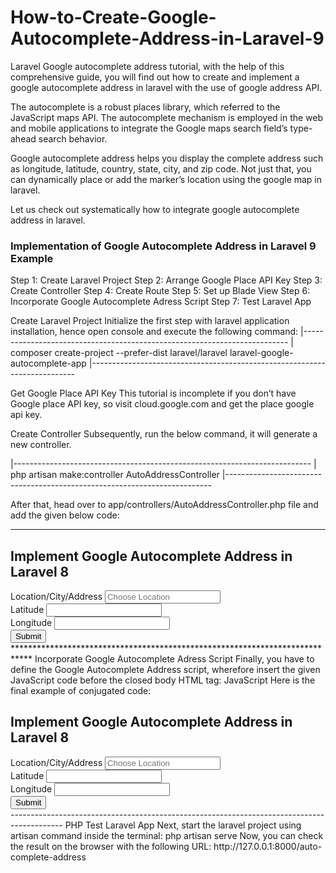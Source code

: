 # How-to-Create-Google-Autocomplete-Address-in-Laravel-9

Laravel Google autocomplete address tutorial, with the help of this comprehensive guide,
you will find out how to create and implement a google autocomplete address in laravel with
the use of google address API.

The autocomplete is a robust places library, which referred to the JavaScript maps API.
The autocomplete mechanism is employed in the web and mobile applications to integrate the
Google maps search field’s type-ahead search behavior.

Google autocomplete address helps you display the complete address such as longitude,
latitude, country, state, city, and zip code. Not just that, you can dynamically
place or add the marker’s location using the google map in laravel.

Let us check out systematically how to integrate google autocomplete address in laravel.

###  Implementation of Google Autocomplete Address in Laravel 9 Example  ###

Step 1: Create Laravel Project
Step 2: Arrange Google Place API Key
Step 3: Create Controller
Step 4: Create Route
Step 5: Set up Blade View
Step 6: Incorporate Google Autocomplete Adress Script
Step 7: Test Laravel App


Create Laravel Project
Initialize the first step with laravel application installation, hence open console and execute the following command:
|--------------------------------------------------------------------------
| composer create-project --prefer-dist laravel/laravel laravel-google-autocomplete-app
|--------------------------------------------------------------------------

Get Google Place API Key
This tutorial is incomplete if you don’t have Google place API key, so visit cloud.google.com and get the place google api key.

Create Controller
Subsequently, run the below command, it will generate a new controller.

|--------------------------------------------------------------------------
| php artisan make:controller AutoAddressController
|--------------------------------------------------------------------------

After that, head over to app/controllers/AutoAddressController.php file and add the given below code:


***************************************************************************
<?php
namespace App\Http\Controllers;
use Illuminate\Http\Request;
class AutoAddressController extends Controller
{
    public function googleAutoAddress()
    {
    	return view('welcome');
    }
}
****************************************************************************

Inside this controller we declared the logic to set the blade view template name inside the googleAutoAddress() method.

Create Route
Then, to load the lade view template we need to define a route with GET method, the route method takes controller
where we declared the method also name the route which will become the address to make the request.

Next, open routes/web.php file likewise update the following code.
***************************************************************************
<?php
use Illuminate\Support\Facades\Route;
use App\Http\Controllers\AutoAddressController;
/*
|--------------------------------------------------------------------------
| Web Routes
|--------------------------------------------------------------------------
|
*/
Route::get('auto-complete-address', [AutoAddressController::class, 'googleAutoAddress']);

****************************************************************************

Set up Blade View
Now comes the time when you need to define the autocomplete address form in laravel blade view,
therefore open resources/views/welcome.blade.php file and update the following code within the template:

<!DOCTYPE html>
<html lang="{{ str_replace('_', '-', app()->getLocale()) }}">
<head>
    <meta charset="utf-8">
    <meta name="viewport" content="width=device-width, initial-scale=1">
    <title>Laravel Google Autocomplete Address Example</title>
    <link rel="stylesheet" href="https://stackpath.bootstrapcdn.com/bootstrap/4.3.1/css/bootstrap.min.css">
    <script src="https://code.jquery.com/jquery-3.4.1.js"></script>
</head>
<body>
    <div class="container mt-5">
        <h2>Implement Google Autocomplete Address in Laravel 8</h2>
        <div class="form-group">
            <label>Location/City/Address</label>
            <input type="text" name="autocomplete" id="autocomplete" class="form-control" placeholder="Choose Location">
        </div>
        <div class="form-group" id="latitudeArea">
            <label>Latitude</label>
            <input type="text" id="latitude" name="latitude" class="form-control">
        </div>
        <div class="form-group" id="longtitudeArea">
            <label>Longitude</label>
            <input type="text" name="longitude" id="longitude" class="form-control">
        </div>
        <button type="submit" class="btn btn-primary">Submit</button>
    </div>
</body>
</html>

****************************************************************************

Incorporate Google Autocomplete Adress Script
Finally, you have to define the Google Autocomplete Address script, wherefore insert the given JavaScript code before the closed body HTML tag:

<script src="https://cdnjs.cloudflare.com/ajax/libs/popper.js/1.14.7/umd/popper.min.js"></script>
<script src="https://stackpath.bootstrapcdn.com/bootstrap/4.3.1/js/bootstrap.min.js"></script>
<script type="text/javascript"
    src="https://maps.google.com/maps/api/js?key=Your_Google_Key=places&callback=initAutocomplete"></script>
<script>
    $(document).ready(function () {
        $("#latitudeArea").addClass("d-none");
        $("#longtitudeArea").addClass("d-none");
    });
</script>
<script>
    google.maps.event.addDomListener(window, 'load', initialize);
    function initialize() {
        var input = document.getElementById('autocomplete');
        var autocomplete = new google.maps.places.Autocomplete(input);
        autocomplete.addListener('place_changed', function () {
            var place = autocomplete.getPlace();
            $('#latitude').val(place.geometry['location'].lat());
            $('#longitude').val(place.geometry['location'].lng());
            $("#latitudeArea").removeClass("d-none");
            $("#longtitudeArea").removeClass("d-none");
        });
    }
</script>
JavaScript
Here is the final example of conjugated code:

<!DOCTYPE html>
<html lang="{{ str_replace('_', '-', app()->getLocale()) }}">
<head>
    <meta charset="utf-8">
    <meta name="viewport" content="width=device-width, initial-scale=1">
    <title>Laravel Google Autocomplete Address Example</title>
    <link rel="stylesheet" href="https://stackpath.bootstrapcdn.com/bootstrap/4.3.1/css/bootstrap.min.css">
    <script src="https://code.jquery.com/jquery-3.4.1.js"></script>
</head>
<body>
    <div class="container mt-5">
        <h2>Implement Google Autocomplete Address in Laravel 8</h2>
        <div class="form-group">
            <label>Location/City/Address</label>
            <input type="text" name="autocomplete" id="autocomplete" class="form-control" placeholder="Choose Location">
        </div>
        <div class="form-group" id="latitudeArea">
            <label>Latitude</label>
            <input type="text" id="latitude" name="latitude" class="form-control">
        </div>
        <div class="form-group" id="longtitudeArea">
            <label>Longitude</label>
            <input type="text" name="longitude" id="longitude" class="form-control">
        </div>
        <button type="submit" class="btn btn-primary">Submit</button>
    </div>
    <script src="https://cdnjs.cloudflare.com/ajax/libs/popper.js/1.14.7/umd/popper.min.js"></script>
    <script src="https://stackpath.bootstrapcdn.com/bootstrap/4.3.1/js/bootstrap.min.js"></script>
    <script type="text/javascript"
        src="https://maps.google.com/maps/api/js?key=Your_Google_Key=places&callback=initAutocomplete"></script>
    <script>
        $(document).ready(function () {
            $("#latitudeArea").addClass("d-none");
            $("#longtitudeArea").addClass("d-none");
        });
    </script>
    <script>
        google.maps.event.addDomListener(window, 'load', initialize);
        function initialize() {
            var input = document.getElementById('autocomplete');
            var autocomplete = new google.maps.places.Autocomplete(input);
            autocomplete.addListener('place_changed', function () {
                var place = autocomplete.getPlace();
                $('#latitude').val(place.geometry['location'].lat());
                $('#longitude').val(place.geometry['location'].lng());
                $("#latitudeArea").removeClass("d-none");
                $("#longtitudeArea").removeClass("d-none");
            });
        }
    </script>
</body>
</html>

-------------------------------------------------------------------------------------------
PHP

Test Laravel App
Next, start the laravel project using artisan command inside the terminal:

php artisan serve

Now, you can check the result on the browser with the following URL:

http://127.0.0.1:8000/auto-complete-address
